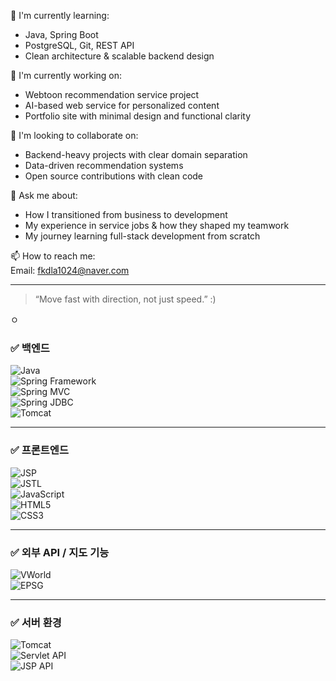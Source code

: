 🌱 I'm currently learning:
- Java, Spring Boot 
- PostgreSQL, Git, REST API
- Clean architecture & scalable backend design

🚀 I'm currently working on:
- Webtoon recommendation service project
- AI-based web service for personalized content
- Portfolio site with minimal design and functional clarity

🤝 I'm looking to collaborate on:
- Backend-heavy projects with clear domain separation
- Data-driven recommendation systems
- Open source contributions with clean code

💬 Ask me about:
- How I transitioned from business to development
- My experience in service jobs & how they shaped my teamwork
- My journey learning full-stack development from scratch

📫 How to reach me:  
Email: fkdla1024@naver.com  

---
> “Move fast with direction, not just speed.” :)

ㅇ





### ✅ 백엔드  
![Java](https://img.shields.io/badge/Java_11-007396?logo=java&logoColor=white)  
![Spring Framework](https://img.shields.io/badge/Spring_Framework_5.0.2-6DB33F?logo=spring&logoColor=white)  
![Spring MVC](https://img.shields.io/badge/Spring_MVC-6DB33F?logo=spring&logoColor=white)  
![Spring JDBC](https://img.shields.io/badge/Spring_JDBC-007396?logo=java&logoColor=white)  
![Tomcat](https://img.shields.io/badge/Tomcat_8.5.27-F8DC75?logo=apachetomcat&logoColor=black)  

---

### ✅ 프론트엔드  
![JSP](https://img.shields.io/badge/JSP-007396?logo=java&logoColor=white)  
![JSTL](https://img.shields.io/badge/JSTL_1.2-007396?logo=java&logoColor=white)  
![JavaScript](https://img.shields.io/badge/JavaScript-F7DF1E?logo=javascript&logoColor=black)  
![HTML5](https://img.shields.io/badge/HTML5-E34F26?logo=html5&logoColor=white)  
![CSS3](https://img.shields.io/badge/CSS3-1572B6?logo=css3&logoColor=white)  

---

### ✅ 외부 API / 지도 기능  
![VWorld](https://img.shields.io/badge/VWorld_Map_API_2.0-0096D6?logo=mapbox&logoColor=white)  
![EPSG](https://img.shields.io/badge/EPSG:4326-444444?logo=earth&logoColor=white)  

---

### ✅ 서버 환경  
![Tomcat](https://img.shields.io/badge/Tomcat-FFCC00?logo=apachetomcat&logoColor=black)  
![Servlet API](https://img.shields.io/badge/Servlet_API_3.1.0-007396?logo=java&logoColor=white)  
![JSP API](https://img.shields.io/badge/JSP_API_2.3.2-007396?logo=java&logoColor=white)  

